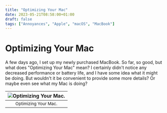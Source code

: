 ```yaml
---
title: "Optimizing Your Mac"
date: 2023-05-21T08:58:00+01:00
draft: false
tags: ["Annoyances", "Apple", "macOS", "MacBook"]
---
```


# Optimizing Your Mac
A few days ago, I set up my newly purchased MacBook. So far, so good, but what does "Optimizing Your Mac" mean? I certainly didn't notice any decreased performance or battery life, and I have some idea what it might be doing. But wouldn't it be convenient to provide some more details? Or maybe even see what my Mac is doing?


| ![Optimizing Your Mac.](/images/annoyances/apple/macos_optimizing_mac.png) |
|:--:|
| <sub>Optimizing Your Mac.|
